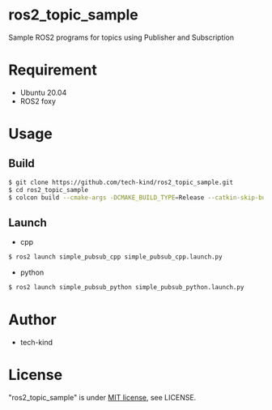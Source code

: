 # ros2_topic_sample

Sample ROS2 programs for topics using Publisher and Subscription

# Requirement

* Ubuntu 20.04
* ROS2 foxy

# Usage

## Build

```bash
$ git clone https://github.com/tech-kind/ros2_topic_sample.git
$ cd ros2_topic_sample
$ colcon build --cmake-args -DCMAKE_BUILD_TYPE=Release --catkin-skip-building-tests --symlink-install
```

## Launch

* cpp

``` bash
$ ros2 launch simple_pubsub_cpp simple_pubsub_cpp.launch.py
```

* python

``` bash
$ ros2 launch simple_pubsub_python simple_pubsub_python.launch.py
```
 
# Author
 
* tech-kind
 
# License
 
"ros2_topic_sample" is under [MIT license](https://en.wikipedia.org/wiki/MIT_License), see LICENSE.
